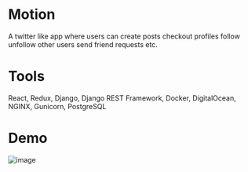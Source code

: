 # Motion

A twitter like app where users can create posts checkout profiles follow unfollow other users send friend requests etc.

# Tools

React, Redux, Django, Django REST Framework, Docker, DigitalOcean, NGINX, Gunicorn, PostgreSQL

# Demo

![image](https://github.com/user-attachments/assets/ddf09916-dc1a-4ea6-bbea-30f2b6c5411a)

